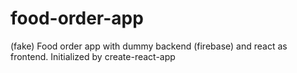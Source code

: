 # food-order-app

(fake) Food order app with dummy backend (firebase) and react as frontend. Initialized by create-react-app
